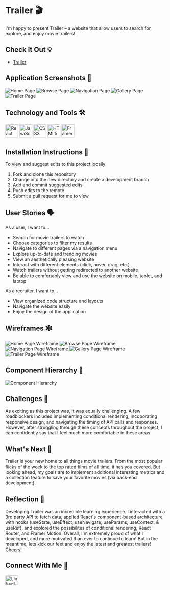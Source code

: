 # Trailer 🎬
I'm happy to present Trailer – a website that allow users to search for, explore, and enjoy movie trailers!

## Check It Out 💡 
- [Trailer](https://trailer-lancechincodes.netlify.app/) 

## Application Screenshots 📸
![Home Page](/screenshots/home-screenshot.png)
![Browse Page](/screenshots/browse-screenshot.png)
![Navigation Page](/screenshots/nav-screenshot.png)
![Gallery Page](/screenshots/gallery-screenshot.png)
![Trailer Page](/screenshots/trailer-screenshot.png)

## Technology and Tools 🛠
<p align="left">
<a target="_blank" href="https://reactjs.org/"> <img src="https://brandslogos.com/wp-content/uploads/images/large/react-logo-1.png" alt="React Icon" width="40" height="40"/></a> 
<a target="_blank" href="https://developer.mozilla.org/en-US/docs/Web/JavaScript"><img src="https://raw.githubusercontent.com/devicons/devicon/master/icons/javascript/javascript-original.svg" alt="JavaScript Icon" width="40" height="40"/></a>
 <a target="_blank" href="https://developer.mozilla.org/en-US/docs/Web/CSS"> <img src="https://raw.githubusercontent.com/devicons/devicon/master/icons/css3/css3-original-wordmark.svg" alt="CSS3 Icon" width="40" height="40"/></a> 
 <a target="_blank" href="https://developer.mozilla.org/en-US/docs/Web/HTML" > <img src="https://raw.githubusercontent.com/devicons/devicon/master/icons/html5/html5-original-wordmark.svg" alt="HTML5 Icon" width="40" height="40"/></a>
 <a target="_blank" href="https://www.framer.com/motion/"> <img src="https://pagepro.co/blog/wp-content/uploads/2020/03/framer-motion.png" alt="Framer Motion Icon" width="40" height="40"/></a> 
</p>

## Installation Instructions 📲
To view and suggest edits to this project locally:
1. Fork and clone this repository
2. Change into the new directory and create a development branch 
3. Add and commit suggested edits
4. Push edits to the remote
5. Submit a pull request for me to view

## User Stories 🗣
As a user, I want to...
- Search for movie trailers to watch 
- Choose categories to filter my results
- Navigate to different pages via a navigation menu
- Explore up-to-date and trending movies
- View an aesthetically pleasing website
- Interact with different elements (click, hover, drag, etc.)
- Watch trailers without getting redirected to another website
- Be able to comfortably view and use the website on mobile, tablet, and laptop

As a recruiter, I want to...
- View organized code structure and layouts 
- Navigate the website easily 
- Enjoy the design of the application

## Wireframes 🕸
![Home Page Wireframe](/planning/wireframes/desktop/home-desktop.png)
![Browse Page Wireframe](/planning/wireframes/desktop/browse-desktop.png)
![Navigation Page Wireframe](/planning/wireframes/desktop/nav-menu-desktop.png)
![Gallery Page Wireframe](/planning/wireframes/desktop/gallery-desktop.png)
![Trailer Page Wireframe](/planning/wireframes/desktop/trailer-desktop.png)

## Component Hierarchy 🧩
![Component Hierarchy](/planning/component-hierarchy/component-hierarchy.png)

## Challenges 💪
As exciting as this project was, it was equally challenging. A few roadblockers included implementing conditional rendering, incoporating responsive design, and navigating the timing of API calls and responses. However, after struggling through these concepts throughout the project, I can confidently say that I feel much more comfortable in these areas.

## What's Next 🏁
Trailer is your new home to all things movie trailers. From the most popular flicks of the week to the top rated films of all time, it has you covered. But looking ahead, my goals are to implement additional interesting metrics and a collection feature to save your favorite movies (via back-end development). 

## Reflection 🙌
Developing Trailer was an incredible learning experience. I interacted with a 3rd party API to fetch data, applied React's component-based architecture with hooks (useState, useEffect, useNavigate, useParams, useContext, & useRef), and explored the possibilites of conditional rendering, React Router, and Framer Motion. Overall, I'm extremely proud of what I developed, and more motivated than ever to continue to learn! But in the meantime, lets kick our feet and enjoy the latest and greatest trailers! Cheers!

## Connect With Me 👥
<p align="left">
<a target="_blank" href="https://www.linkedin.com/in/lance-chin/"><img align="center" src="https://raw.githubusercontent.com/rahuldkjain/github-profile-readme-generator/master/src/images/icons/Social/linked-in-alt.svg" alt="LinkedIn Icon" height="30" width="40"/></a>
</p>